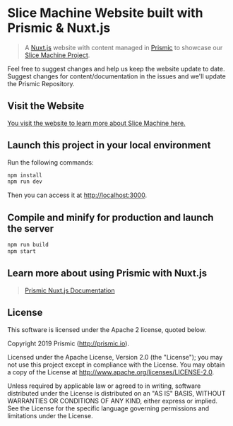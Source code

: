 # Slice Machine Website built with Prismic & Nuxt.js

> A [Nuxt.js](https://nuxtjs.org) website with content managed in [Prismic](https://prismic.io) to showcase our [Slice Machine Project](https://www.slicemachine.dev/). 

Feel free to suggest changes and help us keep the website update to date. Suggest changes for content/documentation in the issues and we'll update the Prismic Repository.

## Visit the Website

[You visit the website to learn more about Slice Machine here.](https://www.slicemachine.dev/)

## Launch this project in your local environment

Run the following commands:

``` bash
npm install
npm run dev
```
Then you can access it at [http://localhost:3000](http://localhost:3000).

## Compile and minify for production and launch the server
``` bash
npm run build
npm start
```

## Learn more about using Prismic with Nuxt.js

> [Prismic Nuxt.js Documentation](https://prismic.io/docs/vuejs/beyond-the-api/primsic-nuxt)

## License

This software is licensed under the Apache 2 license, quoted below.

Copyright 2019 Prismic (http://prismic.io).

Licensed under the Apache License, Version 2.0 (the "License"); you may not use this project except in compliance with the License. You may obtain a copy of the License at http://www.apache.org/licenses/LICENSE-2.0.

Unless required by applicable law or agreed to in writing, software distributed under the License is distributed on an "AS IS" BASIS, WITHOUT WARRANTIES OR CONDITIONS OF ANY KIND, either express or implied. See the License for the specific language governing permissions and limitations under the License.
